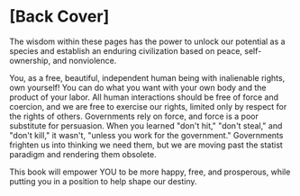 # [Back Cover]

The wisdom within these pages has the power to unlock our potential as a species and establish an enduring civilization based on peace, self-ownership, and nonviolence.

You, as a free, beautiful, independent human being with inalienable rights, own yourself! You can do what you want with your own body and the product of your labor. All human interactions should be free of force and coercion, and we are free to exercise our rights, limited only by respect for the rights of others. Governments rely on force, and force is a poor substitute for persuasion. When you learned "don't hit," "don't steal," and "don't kill," it wasn't, "unless you work for the government." Governments frighten us into thinking we need them, but we are moving past the statist paradigm and rendering them obsolete.

This book will empower YOU to be more happy, free, and prosperous, while putting you in a position to help shape our destiny.
